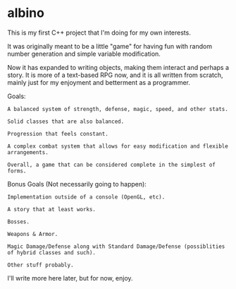 # albino
This is my first C++ project that I'm doing for my own interests.

It was originally meant to be a little "game" for having fun with random number generation and simple variable modification.

Now it has expanded to writing objects, making them interact and perhaps a story. It is more of a text-based RPG now, and it is all written from scratch, mainly just for my enjoyment and betterment as a programmer.

Goals:

	A balanced system of strength, defense, magic, speed, and other stats.

	Solid classes that are also balanced.

	Progression that feels constant.

	A complex combat system that allows for easy modification and flexible arrangements.

	Overall, a game that can be considered complete in the simplest of forms.

Bonus Goals (Not necessarily going to happen):

	Implementation outside of a console (OpenGL, etc).

	A story that at least works.

	Bosses.

	Weapons & Armor.

	Magic Damage/Defense along with Standard Damage/Defense (possiblities of hybrid classes and such).

	Other stuff probably.

I'll write more here later, but for now, enjoy.
